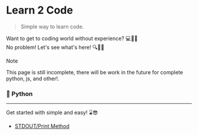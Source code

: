 # Learn 2 Code
> Simple way to learn code.

Want to get to coding world without experience? 💻🤷‍♂️<br>No problem! Let's see what's here! 🔍🙇‍♂️
> [!NOTE]
> This page is still incomplete, there will be work in the future for complete python, js, and other!.


### 🐍 Python
---
Get started with simple and easy! ⌛😎
- [STDOUT/Print Method](python/printing.md)
